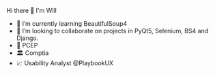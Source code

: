 Hi there 👋 I'm Will

- 🎨 I’m currently learning BeautifulSoup4
- 👯 I’m looking to collaborate on projects in PyQt5, Selenium, BS4 and Django.
- 🥂 PCEP 
- 🏛 Comptia
- 📈 Usability Analyst @PlaybookUX
